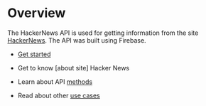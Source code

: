 <h1>Overview</h1>

The HackerNews API is used for getting information from the site [HackerNews](https://news.ycombinator.com). The API was built using Firebase. 


* [Get started](https://github.com/myafka/Test/blob/master/Getting%20started.md)

* Get to know [about site] Hacker News

* Learn about API [methods](https://github.com/myafka/HackerNewsDocs/blob/master/Methods.md)

* Read about other [use cases](https://github.com/myafka/HackerNewsDocs/blob/master/Use%20cases.md)



